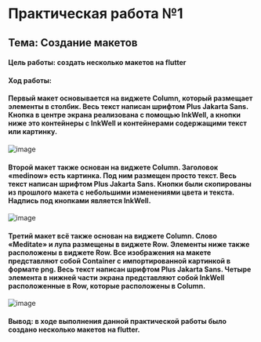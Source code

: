 # Практическая работа №1
## Тема: Создание макетов
#### Цель работы: создать несколько макетов на flutter
#### Ход работы:
#### Первый макет основывается на виджете Column, который размещает элементы в столбик. Весь текст написан шрифтом Plus Jakarta Sans. Кнопка в центре экрана реализована с помощью InkWell, а кнопки ниже это контейнеры с InkWell и контейнерами содержащими текст или картинку.
![image](https://user-images.githubusercontent.com/95757935/192253565-3d3da1f2-dfb4-4354-9537-dab7d4f6b02e.png)
#### Второй макет также основан на виджете Column. Заголовок «medinow» есть картинка. Под ним размещен просто текст. Весь текст написан шрифтом Plus Jakarta Sans. Кнопки были скопированы из прошлого макета с небольшими изменениями цвета и текста. Надпись под кнопками является InkWell.
![image](https://user-images.githubusercontent.com/95757935/192253694-ccab5026-f458-4c2b-9024-d5b06ab4b151.png)
#### Третий макет всё также основан на виджете Column. Слово «Meditate» и лупа размещены в виджете Row. Элементы ниже также расположены в виджете Row. Все изображения на макете представляют собой Container с импортированной картинкой в формате png. Весь текст написан шрифтом Plus Jakarta Sans. Четыре элемента в нижней части экрана представляют собой InkWell расположенные в Row, которые расположены в Column.
![image](https://user-images.githubusercontent.com/95757935/192253821-783949d7-5c71-46fc-b81f-731e2e6100b1.png)
#### Вывод: в ходе выполнения данной практической работы было создано несколько макетов на flutter.
